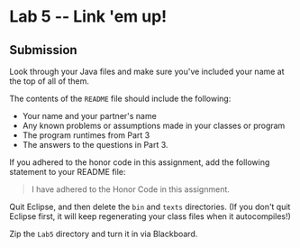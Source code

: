 # Lab 5 -- Link 'em up!
## Submission

Look through your Java files and make sure you've included your name at the
top of all of them.

The contents of the `README` file should include the following:
- Your name and your partner's name
- Any known problems or assumptions made in your classes or program
- The program runtimes from Part 3
- The answers to the questions in Part 3.

If you adhered to the honor code in this assignment, add the following statement to your README file:
> I have adhered to the Honor Code in this assignment.

Quit Eclipse, and then delete the `bin`  and `texts` directories.
(If you don't quit Eclipse first, it will keep regenerating your class
files when it autocompiles!)

Zip the `Lab5` directory and turn it in via Blackboard.
